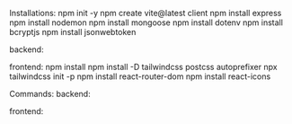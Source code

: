 Installations:
npm init -y
npm create vite@latest client
npm install express
npm install nodemon
npm install mongoose
npm install dotenv
npm install bcryptjs
npm install jsonwebtoken

backend:


frontend:
npm install
npm install -D tailwindcss postcss autoprefixer
npx tailwindcss init -p
npm install react-router-dom
npm install react-icons


Commands:
backend:


frontend:
